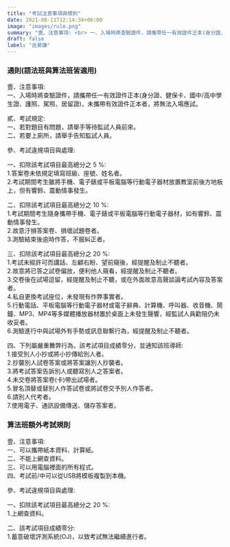 ```yaml
---
title: "考試注意事項與規則"
date: 2021-08-11T12:14:34+06:00
image: "images/rule.png"
summary: "壹、注意事項: <br> 一、入場時將查驗證件，請攜帶任一有效證件正本(身分證、健保卡、國中/高中學生證、護照、駕照、居留證)，未攜帶有效證件正本者 ..."
draft: false
label: "呂昊謙"
---
```


### 通則(語法班與算法班皆適用)

壹、注意事項:  
   一、入場時將查驗證件，請攜帶任一有效證件正本(身分證、健保卡、國中/高中學生證、護照、駕照、居留證)，未攜帶有效證件正本者，將無法入場應試。  

貳、考試規定:  
   一、若對題目有問題，請舉手等待監試人員前來。  
   二、若要上廁所，請舉手告知監試人員。  

參、考試違規項目與處理:  

   一、扣除該考試項目最高總分之 5 %:  
      1.答案卷未依規定填寫班級、座號、姓名者。  
      2.考試期間考生雖將手機、電子錶或平板電腦等行動電子器材放置教室前後方地板上，但有響鈴、震動情事發生。  

   二、扣除該考試項目最高總分之 10 %:  
      1.考試期間考生隨身攜帶手機、電子錶或平板電腦等行動電子器材，如有響鈴、震動情事發生。  
      2.故意汙損答案卷、損壞試題卷者。  
      3.測驗結束後逾時作答，不服糾正者。  

   三、扣除該考試項目最高總分之 20 %:  
      1.考試未經許可而講話、左顧右盼、望前窺後，經提醒及制止不聽者。  
      2.故意將已答之試卷偏放，便利他人窺看，經提醒及制止不聽者。  
      3.交卷後在試場逗留，經提醒及制止不聽，或在外面故意高聲談論考試內容及答案者。  
      4.私自更換考試座位，未發現有作弊事實者。  
      5.行動電話、平板電腦等行動電子器材或電子辭典、計算機、呼叫器、收音機、鬧鐘、MP3、MP4等多媒體播放器材置於桌面上未發生聲響，經監試人員勸阻仍未收妥者。  
      6.測驗進行中與試場外有手勢或訊息聯繫行為，經提醒及制止不聽者。  

   四、下列屬嚴重舞弊行為，該考試項目成績零分，並通知該班導師:  
      1.接受別人小抄或將小抄傳給別人者。  
      2.抄襲別人試卷答案或將答案讓別人抄襲者。  
      3.將考試答案告訴別人或聽寫別人之答案者。  
      4.未交卷將答案卷(卡)帶出試場者。  
      5.冒名頂替或替別人作答試卷或將試卷交予別人作答者。  
      6.請別人代考者。  
      7.使用電子、通訊設備傳送、儲存答案者。  

### 算法班額外考試規則

壹、注意事項:  
   一、可以攜帶紙本資料、計算紙。  
   二、不能上網查資料。  
   三、可以用電腦裡面的所有程式。  
   四、考試前/中可以從USB將模板複製到本機。  

參、考試違規項目與處理:  

   一、扣除該考試項目最高總分之 20 %:  
      1.上網查資料。  
   
   二、該考試項目成績零分:  
      1.蓄意破壞評測系統(OJ)，以致考試無法繼續進行者。  


